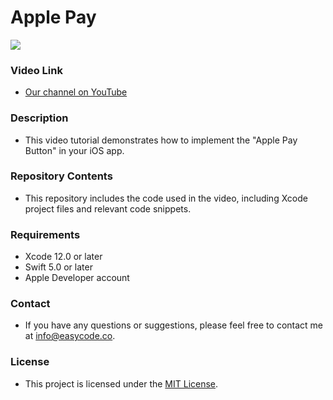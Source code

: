 # Apple Pay

![](https://developer.apple.com/design/human-interface-guidelines/technologies/apple-pay/images/button-pay-with_2x.png)

### Video Link

- [Our channel on YouTube](https://www.youtube.com/channel/UCcRFkN_ZA9FLXoQham36grg "Our channel on YouTube")

### Description

- This video tutorial demonstrates how to implement the "Apple Pay Button" in your iOS app.

### Repository Contents

- This repository includes the code used in the video, including Xcode project files and relevant code snippets.

### Requirements 
- Xcode 12.0 or later
- Swift 5.0 or later
- Apple Developer account

### Contact
- If you have any questions or suggestions, please feel free to contact me at info@easycode.co.

### License 
- This project is licensed under the [MIT License](https://chat.openai.com/LICENSE "MIT License").
